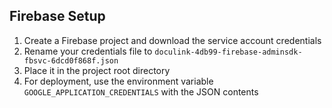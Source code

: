 ## Firebase Setup

1. Create a Firebase project and download the service account credentials
2. Rename your credentials file to `doculink-4db99-firebase-adminsdk-fbsvc-6dcd0f868f.json`
3. Place it in the project root directory
4. For deployment, use the environment variable `GOOGLE_APPLICATION_CREDENTIALS` with the JSON contents 